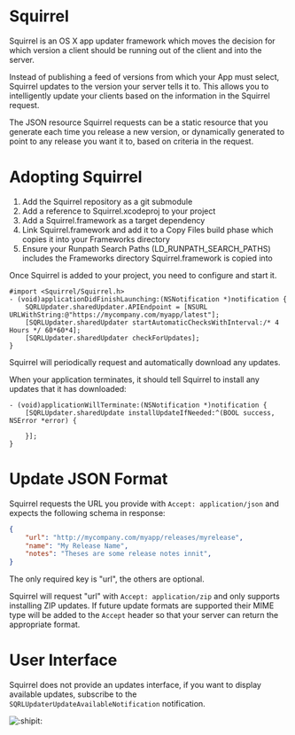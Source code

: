 Squirrel
========

Squirrel is an OS X app updater framework which moves the decision for which version a client should be running out of the client and into the server.

Instead of publishing a feed of versions from which your App must select, Squirrel updates to the version your server tells it to. This allows you to intelligently update your clients based on the information in the Squirrel request.

The JSON resource Squirrel requests can be a static resource that you generate each time you release a new version, or dynamically generated to point to any release you want it to, based on criteria in the request.

Adopting Squirrel
=================

1. Add the Squirrel repository as a git submodule
2. Add a reference to Squirrel.xcodeproj to your project
3. Add a Squirrel.framework as a target dependency
4. Link Squirrel.framework and add it to a Copy Files build phase which copies it into your Frameworks directory
5. Ensure your Runpath Search Paths (LD_RUNPATH_SEARCH_PATHS) includes the Frameworks directory Squirrel.framework is copied into

Once Squirrel is added to your project, you need to configure and start it.

```objc
#import <Squirrel/Squirrel.h>
- (void)applicationDidFinishLaunching:(NSNotification *)notification {
	SQRLUpdater.sharedUpdater.APIEndpoint = [NSURL URLWithString:@"https://mycompany.com/myapp/latest"];
	[SQRLUpdater.sharedUpdater startAutomaticChecksWithInterval:/* 4 Hours */ 60*60*4];
	[SQRLUpdater.sharedUpdater checkForUpdates];
}
```

Squirrel will periodically request and automatically download any updates.

When your application terminates, it should tell Squirrel to install any updates that it has downloaded:

```objc
- (void)applicationWillTerminate:(NSNotification *)notification {
	[SQRLUpdater.sharedUpdate installUpdateIfNeeded:^(BOOL success, NSError *error) {
		
	}];
}
```

Update JSON Format
==================

Squirrel requests the URL you provide with `Accept: application/json` and expects the following schema in response:

```json
{
	"url": "http://mycompany.com/myapp/releases/myrelease",
	"name": "My Release Name",
	"notes": "Theses are some release notes innit",
}
```

The only required key is "url", the others are optional.

Squirrel will request "url" with `Accept: application/zip` and only supports installing ZIP updates. If future update formats are supported their MIME type will be added to the `Accept` header so that your server can return the appropriate format.

User Interface
==============

Squirrel does not provide an updates interface, if you want to display available updates, subscribe to the `SQRLUpdaterUpdateAvailableNotification` notification.

![:shipit:](http://shipitsquirrel.github.io/images/ship%20it%20squirrel.png)
